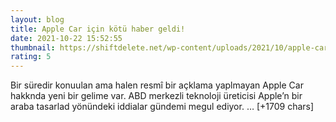 ```yaml
--- 
layout: blog
title: Apple Car için kötü haber geldi!
date: 2021-10-22 15:52:55
thumbnail: https://shiftdelete.net/wp-content/uploads/2021/10/apple-car-icin-kotu-haber-geldi1.jpg
rating: 5
---
```

Bir süredir konuulan ama halen resmî bir açklama yaplmayan Apple Car hakknda yeni bir gelime var. ABD merkezli teknoloji üreticisi Apple’n bir araba tasarlad yönündeki iddialar gündemi megul ediyor. … [+1709 chars]
